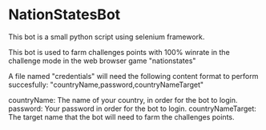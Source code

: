 # NationStatesBot

This bot is a small python script using selenium framework.

This bot is used to farm challenges points with 100% winrate in the challenge mode in the web browser game "nationstates"

A file named "credentials" will need the following content format to perform succesfully:
"countryName,password,countryNameTarget"

countryName:		The name of your country, in order for the bot to login.
password:		Your password in order for the bot to login. 
countryNameTarget:	The target name that the bot will need to farm the challenges points. 
